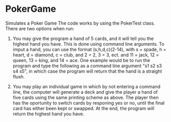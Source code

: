 # PokerGame
Simulates a Poker Game
The code works by using the PokerTest class. There are two options when run: 

1. You may give the program a hand of 5 cards, and it will tell you the highest hand you have. This is done using command line arguments. To imput a hand, you can use the format (s,h,d,c)(2-14), with s = spade, h = heart, d = diamond, c = club, and 2 = 2, 3 = 3, ect. and 11 = jack, 12 = queen, 13 = king, and 14 = ace. One example would be to run the program and type the following as a command line argument "s1 s2 s3 s4 s5", in which case the program will return that the hand is a straight flush.

2. You may play an individual game in which by not entering a command line, the computer will generate a deck and give the player a hand of five cards using the same printing scheme as above. The player then has the oportunity to switch cards by responing yes or no, until the final card has either been kept or swapped. At the end, the program will return the highest hand you have.
